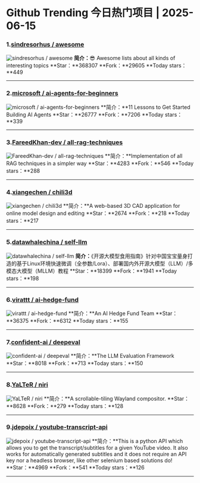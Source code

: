 # Github Trending 今日热门项目 | 2025-06-15
### 1.[sindresorhus / awesome](https://github.com/sindresorhus/awesome)

![sindresorhus / awesome](https://repository-images.githubusercontent.com/21737465/46445f80-a5ae-11ea-921f-c39aefbcdcac)
**简介：**😎 Awesome lists about all kinds of interesting topics
**Star：**368307
**Fork：**29605
**Today stars：**449

---

### 2.[microsoft / ai-agents-for-beginners](https://github.com/microsoft/ai-agents-for-beginners)

![microsoft / ai-agents-for-beginners](https://opengraph.githubassets.com/b564e581002dcbdc358f1beca8e89424390049d3b6bf2206124ad2cb4f79f7c8/microsoft/ai-agents-for-beginners)
**简介：**11 Lessons to Get Started Building AI Agents
**Star：**26777
**Fork：**7206
**Today stars：**339

---

### 3.[FareedKhan-dev / all-rag-techniques](https://github.com/FareedKhan-dev/all-rag-techniques)

![FareedKhan-dev / all-rag-techniques](https://opengraph.githubassets.com/8bcf1ea1fe2c774daeca0ffda4514450b6f60df264abb6230e700ed797cc2482/FareedKhan-dev/all-rag-techniques)
**简介：**Implementation of all RAG techniques in a simpler way
**Star：**4283
**Fork：**546
**Today stars：**288

---

### 4.[xiangechen / chili3d](https://github.com/xiangechen/chili3d)

![xiangechen / chili3d](https://opengraph.githubassets.com/26807ddf0dcfdbcf68e809bf59524827ac5e8fce414c439d9e9bbaca8e3869b7/xiangechen/chili3d)
**简介：**A web-based 3D CAD application for online model design and editing
**Star：**2674
**Fork：**218
**Today stars：**217

---

### 5.[datawhalechina / self-llm](https://github.com/datawhalechina/self-llm)

![datawhalechina / self-llm](https://opengraph.githubassets.com/5a08dad92b63e44677414fe3ed599f89e8741fa0eb121cb31451908432a4a33f/datawhalechina/self-llm)
**简介：**《开源大模型食用指南》针对中国宝宝量身打造的基于Linux环境快速微调（全参数/Lora）、部署国内外开源大模型（LLM）/多模态大模型（MLLM）教程
**Star：**18399
**Fork：**1941
**Today stars：**198

---

### 6.[virattt / ai-hedge-fund](https://github.com/virattt/ai-hedge-fund)

![virattt / ai-hedge-fund](https://opengraph.githubassets.com/d8f6cd475b13eb71d292b46486368b5e02fee374bcb0eef7a5acde50b132cb87/virattt/ai-hedge-fund)
**简介：**An AI Hedge Fund Team
**Star：**36375
**Fork：**6312
**Today stars：**155

---

### 7.[confident-ai / deepeval](https://github.com/confident-ai/deepeval)

![confident-ai / deepeval](https://opengraph.githubassets.com/80b8e257d772349f693681c3ea515bfa8feadb0b8bed533c19cd2e8a4b65c90d/confident-ai/deepeval)
**简介：**The LLM Evaluation Framework
**Star：**8018
**Fork：**713
**Today stars：**150

---

### 8.[YaLTeR / niri](https://github.com/YaLTeR/niri)

![YaLTeR / niri](https://opengraph.githubassets.com/34ddd933c07c80980930185b64f16e8da3bbb8b9f9fd415aea0fcdf205744c58/YaLTeR/niri)
**简介：**A scrollable-tiling Wayland compositor.
**Star：**8628
**Fork：**279
**Today stars：**128

---

### 9.[jdepoix / youtube-transcript-api](https://github.com/jdepoix/youtube-transcript-api)

![jdepoix / youtube-transcript-api](https://opengraph.githubassets.com/4d444b328f9a41cca4ed11fa6308058fc2c4242db45077050626b5830467bd3c/jdepoix/youtube-transcript-api)
**简介：**This is a python API which allows you to get the transcript/subtitles for a given YouTube video. It also works for automatically generated subtitles and it does not require an API key nor a headless browser, like other selenium based solutions do!
**Star：**4969
**Fork：**541
**Today stars：**126

---

